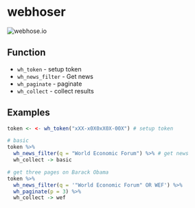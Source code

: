 # webhoser

![webhose.io](http://kinlane-productions.s3.amazonaws.com/api-evangelist-site/company/logos/webhose-io-logo.png)

## Function

* `wh_token` - setup token
* `wh_news_filter` - Get news
* `wh_paginate` - paginate
* `wh_collect` - collect results

## Examples

``` r
token <- <- wh_token("xXX-x0X0xX0X-00X") # setup token

# basic
token %>% 
  wh_news_filter(q = "World Economic Forum") %>% # get news
  wh_collect -> basic

# get three pages on Barack Obama
token %>%  
  wh_news_filter(q = '"World Economic Forum" OR WEF') %>% 
  wh_paginate(p = 3) %>% 
  wh_collect -> wef
```
